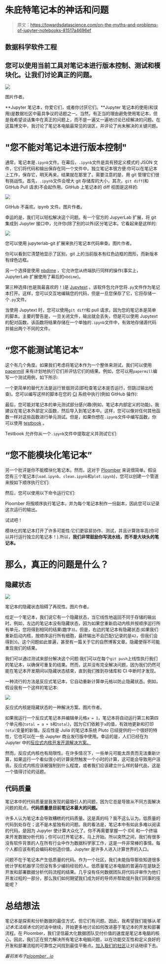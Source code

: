 # 朱庇特笔记本的神话和问题

> 原文：<https://towardsdatascience.com/on-the-myths-and-problems-of-jupyter-notebooks-81517a4696ef>

## 数据科学软件工程

## 您可以使用当前工具对笔记本进行版本控制、测试和模块化。让我们讨论真正的问题。

![](img/4ab0c7572cb79d8e9c72179499590db2.png)

图片作者。

**Jupyter 笔记本，你爱它们，或者你讨厌它们。**Jupyter 笔记本的使用(和误用)是数据社区中最具争议的话题之一。当然，有正当的理由避免使用笔记本，但是我希望谈话集中在真正的问题上，而不是一遍又一遍地讨论已经解决的问题。在这篇博文中，我讨论了笔记本电脑最常见的误区，并评论了尚未解决的关键问题。

# "您不能对笔记本进行版本控制"

通常，笔记本是`.ipynb`文件。在幕后，`.ipynb`文件是具有预定义模式的 JSON 文件，它们将代码和输出保存在同一个文件中。独立笔记本很方便:你可以在笔记本上工作，保存它，明天再来，结果就在那里了。需要注意的是，用 git 管理它们很有挑战性。首先，`.ipynb`文件会增大 git 存储库的大小，其次，`git diff`(和 GitHub Pull 请求)不会起作用。GitHub 上笔记本的 diff 视图是这样的:

![](img/a579695351c9a7753a2c4bb591a8fd2d.png)

GitHub 不喜欢。ipynb 文件。图片作者。

幸运的是，我们可以轻松解决这个问题。有一个官方的 JupyerLab 扩展，将 git 集成到 Jupyter 接口中，允许你(除了别的以外)区分笔记本。它看起来是这样的:

![](img/35eb8927dae94282d64f0c6d32163036.png)

您可以使用 jupyterlab-git 扩展来执行笔记本代码审查。图片作者。

你可以看到它清楚地显示了区别，git 上的当前版本有红色边框的图形，而新版本有绿色边框。

另一个选择是使用 [nbdime](https://github.com/jupyter/nbdime) ，它允许您从终端执行同样的操作(事实上，JupyterLab 扩展使用了幕后的`nbdime`)。

第三种选择(也是我最喜欢的！)是 [Jupytext](https://github.com/mwouts/jupytext) 。该软件包允许您将`.py`文件作为笔记本打开。这样，您可以交互地编辑您的代码，但是一旦您保存了它，它将存储一个`.py`文件。

当使用 Jupytext 时，您可以使用`git diff`和 pull 请求，因为您的笔记本是简单的脚本。主要的警告是，一旦关闭文件，输出就会丢失，但是可以使用 Jupytext 的配对函数，该函数将结果存储在一个单独的`.ipynb`文件中，有效地存储源代码并输出两个不同的文件。

# “您不能测试笔记本”

这个有几个角度。如果我们考虑将笔记本作为一个整体来测试，我们可以使用 [papermill](https://github.com/nteract/papermill) 来有计划地执行它们并评估它们的结果。例如，您可以用`papermill`编写一个测试用例，如下所示:

一个更简单的替代方法是运行冒烟测试(即检查笔记本是否运行，但跳过输出检查)。您可以编写这样的脚本在您的 [CI](https://en.wikipedia.org/wiki/Continuous_integration) 系统中执行(例如 GitHub 操作):

最后，您可能对笔记本的单元测试部分感兴趣(例如，笔记本内部定义的功能)。我建议在笔记本外部定义函数，然后导入到笔记本中。这样，您可以像对任何其他函数一样对这些函数进行单元测试。但是，如果你想在`.ipynb`文件中编写函数，你可以使用 [testbook](https://github.com/nteract/testbook) 。

Testbook 允许你从一个`.ipynb`文件中提取定义并测试它们:

# “您不能模块化笔记本”

另一个批评是你不能模块化笔记本。然而，这对于 [Ploomber](https://github.com/ploomber/ploomber) 来说很简单。假设您有三个笔记本(`load.ipynb`、`clean.ipynb`和`plot.ipynb`)，您可以创建一个管道来按如下顺序执行它们:

然后，您可以使用以下命令运行它们:

Ploomber 将按顺序执行笔记本，并为每个笔记本制作一份副本，因此您可以记录这次运行的输出。

试试吧！

模块化的笔记本打开了许多可能性:它们更容易协作、测试，并且计算效率高(你可以并行运行独立的笔记本！).所以，**我们非常鼓励你写流水线，而不是大块头的笔记本。**

# 那么，真正的问题是什么？

## 隐藏状态

![](img/9d545aeda27be287d4075b42ddf94565.png)

笔记本的隐藏状态阻碍了再现性。图片作者。

给定一个笔记本，我们说它有一个隐藏状态，当它线性地返回不同于存储的输出时。例如，左边的笔记本没有隐藏状态，因为如果您重新启动内核并按顺序运行所有单元，您将得到相同的结果(数字`3`)。但是，右边的笔记本有隐藏状态:如果我们重新启动内核，按顺序运行所有细胞，最终输出不会匹配(记录的是`42`，但我们会得到`3`)。这个问题如此普遍，甚至有一篇关于它的自然博客文章。隐藏使得不可能重现我们的结果。

我们可以通过测试来部分解决这个问题:我们可以在每个`git push`上线性执行我们的笔记本，以确保可重复的结果。然而，这并没有完全解决问题，因为我们仍然可能在笔记本开发期间以隐藏状态结束，直到我们推到存储库和 CI 中断时才发现。

一种流行的方法是反应式笔记本，它自动重新计算单元格以防止隐藏状态。例如，假设我有一个这样的笔记本:

![](img/3bb4750bb5b6f16c361258c99bcb4844.png)

反应式内核是隐藏状态的一种解决方案。图片作者。

如果我运行一个反应式笔记本并编辑单元格`a = 1`，笔记本将自动运行第三和第四个单元格(`total = a + b`和`total`)，因为它们依赖于`a`的值，有效地更新和打印`total`变量的新值。反应性是 Julia 的笔记本系统 Pluto 已经提供的一个很好的特性，它也可以在一些 Jupyter 商业发行版中使用。幸运的是，人们已经在为 Jupyter 中的[反应式内核开发开源解决方案。](https://discourse.jupyter.org/t/dag-based-notebooks/11173/2)

然而，反应式内核也有局限性。在许多情况下，一些单元可能太昂贵而无法重新计算，如果运行一个看似很小的计算突然触发一个小时的计算，这可能会导致用户沮丧。反应式内核应该被强制到什么程度，或者我们应该建立什么样的替代品，这是一个值得讨论的话题。

## 代码质量

笔记本中的代码质量是我发现的最吸引人的问题，因为它总是导致从不同方面解决问题的观点。**代码质量是目前笔记本最大的问题。**

许多人认为笔记本会导致糟糕的代码质量。这是真的吗？我不这么认为。低质量的代码到处存在；这不是木星独有的问题。我的看法是，笔记本中有如此多难以阅读的代码，是因为 Jupyter 使计算大众化了。你不再需要掌握一个 IDE 和一个终端来开发数据分析代码；你可以打开笔记本，马上开始。所以突然之间，我们有很多没有软件背景的人在所有行业中作为数据科学家工作，这是一件非常棒的事情。每个人都应该有机会编码和创造价值，Jupyter 是许多人进入计算世界的入口。

问题不在于笔记本产生低质量的代码。作为一个社区，我们未能指导那些知道很多统计学和机器学习但没有多少编码经验的人。低质量笔记本电脑的普遍存在是缺乏开发和部署数据分析代码流程的结果。几乎没有任何数据团队将代码评审作为他们开发过程的一部分，那么我们如何期望我们成为好的导师并帮助提升我们同事的技能呢？

# 总结想法

笔记本是探索和分析数据的最佳方式，但它们有问题。因此，我希望我们能够从*笔记本无法版本化*的对话中继续，开始更多地讨论如何改进基于笔记本的开发和部署流程。在 Ploomber，我们坚信最大化数据团队交付价值的速度是笔记本电脑的核心。因此，我们正在努力解决所有笔记本电脑问题，以在功能交互性和定义良好的开发和部署流程的可靠性之间找到最佳平衡点。[加入我们的社区](https://ploomber.io/community)让对话继续下去。

*最初发布于*[*ploomber . io*](https://ploomber.io/blog/nbs-myths/)